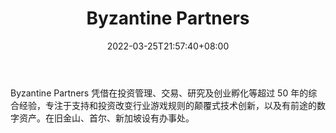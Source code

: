 ﻿---
weight: 
title: "Byzantine Partners"
description: "Byzantine Partners 凭借在投资管理、交易、研究及创业孵化等超过 50 年的综合经验，专注于支持和投资改变行业游戏规则的颠覆式技术创新，以及有前途的数字资产"
date: 2022-03-25T21:57:40+08:00
lastmod: 2022-03-25T16:45:40+08:00
draft: false
authors: ["Metabd"]
featuredImage: "byzantine-partners.jpg"
link: ""
tags: ["投资机构","Byzantine Partners"]
categories: ["navigation"]
navigation: ["投资机构"]
lightgallery: true
toc: true
pinned: false
recommend: false
recommend1: false
---
Byzantine Partners 凭借在投资管理、交易、研究及创业孵化等超过 50 年的综合经验，专注于支持和投资改变行业游戏规则的颠覆式技术创新，以及有前途的数字资产。在旧金山、首尔、新加坡设有办事处。
